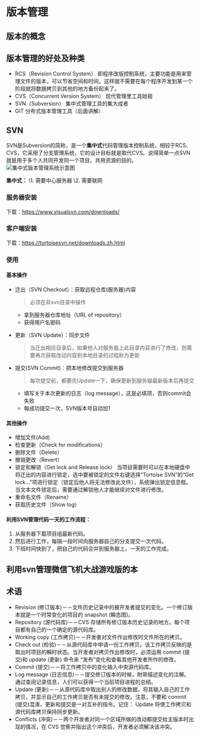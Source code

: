 # 版本管理

## 版本的概念

## 版本管理的好处及种类

- RCS（Revision Control System）
  即程序改版控制系统，主要功能是用来管理文件的版本，可以节省空间和时间。这样就不需要在每个程序开发到某一个阶段就将数据拷贝到其他的地方备份起来了。
- CVS（Concurrent Version System）
  现代管理里工具始祖
- SVN（Subversion）
  集中式管理工具的集大成者
- GIT
  分布式版本管理工具（后面讲解）

## SVN

SVN是Subversion的简称，是一个**集中式**代码管理版本控制系统，相较于RCS、CVS，它采用了分支管理系统，它的设计目标就是取代CVS。说得简单一点SVN就是用于多个人共同开发同一个项目，共用资源的目的。
![集中式版本管理系统示意图](///F://mydoc/kphone/newOutline/section2/SVN/img/svn_1.jpg)

**集中式：**
\1. 需要中心服务器
\2. 需要联网

### 服务器安装

下载：<https://www.visualsvn.com/downloads/>

### 客户端安装

下载：<https://tortoisesvn.net/downloads.zh.html>

### 使用

#### 基本操作

- 迁出（SVN Checkout）：获取远程仓库(服务器)内容

  > 必须在非svn目录中操作

  - 拿到服务器仓库地址（URL of repository）
  - 获得用户名密码

- 更新（SVN Update）：同步文件

  > 当迁出相应目录后，如果他人对服务器上此目录内容进行了修改，则需要再次获取改动内容到本地目录的过程称为更新

- 提交(SVN Commit)：把本地修改提交到服务器

  > 每次提交前，都要先Update一下，确保更新到服务器最新版本后再提交

  - 填写关于本次更新的日志（log message），这是必填项，否则commit会失败
  - 每成功提交一次，SVN版本号自动加1

#### 其他操作

- 增加文件(Add)
- 检查更新（Check for modifications）
- 删除文件（Delete）
- 撤销更改（Revert）
- 锁定和解锁（Get lock and Release lock）
  当项目需要时可以在本地硬盘中将迁出的内容进行锁定，选中要被锁定的文件右键选择“Tortoise SVN”的“Get lock…”项进行锁定（锁定后他人将无法修改此文件），系统弹出锁定信息框。 当文本文件锁定后，需要通过解锁他人才能继续对文件进行修改。
- 重命名文件（Rename）
- 获取历史文件（Show log）

#### 利用SVN管理代码一天的工作流程：

1. 从服务器下载项目组最新代码。
2. 然后进行工作，每隔一段时间向服务器自己的分支提交一次代码。
3. 下班时间快到了，把自己的代码合并到服务器上，一天的工作完成。

## 利用svn管理微信飞机大战游戏版的本

## 术语

- Revision (修订版本)－－文件历史记录中的被开发者提交的变化。一个修订版本就是一个时常变化的项目的 snapshot (瞬态图)。
- Repository (源代码库)－－CVS 存储所有修订版本历史记录的地方。每个项目都有自己的一个确定的源代码库。
- Working copy (工作拷贝)－－开发者对文件作出修改时文件所在的拷贝。
- Check out (检验)－－从源代码库中申请一份工作拷贝。该工作拷贝反映的是取出时项目的瞬时状态。当开发者对拷贝作出修改时，必须运用 commit (提交)和 update (更新) 命令来 “发布”变化和查看其他开发者所作的修改。
- Commit (提交)－－将工作拷贝中的变化输入中央源代码库。
- Log message (日志信息)－－提交修订版本的时候，附带描述变化的注解。通过查阅记录信息，人们可以获得一个当前项目进程的总结。
- Update (更新)－－从源代码库中取出别人的修改数据，将其输入自己的工作拷贝，并显示自己的工作拷贝是否有未提交的修改。注意，不要和 commit (提交)混淆，更新和提交是一对互补的指令。记住： Update 将使工作拷贝和源代码库拷贝保持同步更新。
- Conflicts (冲突)－－两个开发者对同一个区域所做的改动都提交给主版本时出现的情况，在 CVS 觉察并指出这个冲突后，开发者必须解决该冲突。